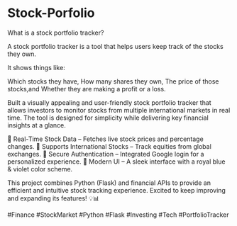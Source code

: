 # Stock-Porfolio
What is a stock portfolio tracker?

A stock portfolio tracker is a tool that helps users keep track of the stocks they own. 

It shows things like:

Which stocks they have,
How many shares they own,
The price of those stocks,and 
Whether they are making a profit or a loss.

Built a visually appealing and user-friendly stock portfolio tracker that allows investors to monitor stocks from multiple international markets in real time. The tool is designed for simplicity while delivering key financial insights at a glance.

🔹 Real-Time Stock Data – Fetches live stock prices and percentage changes.
🔹 Supports International Stocks – Track equities from global exchanges.
🔹 Secure Authentication – Integrated Google login for a personalized experience.
🔹 Modern UI – A sleek interface with a royal blue & violet color scheme.

This project combines Python (Flask) and financial APIs to provide an efficient and intuitive stock tracking experience. Excited to keep improving and expanding its features! 💡📊

#Finance #StockMarket #Python #Flask #Investing #Tech #PortfolioTracker
